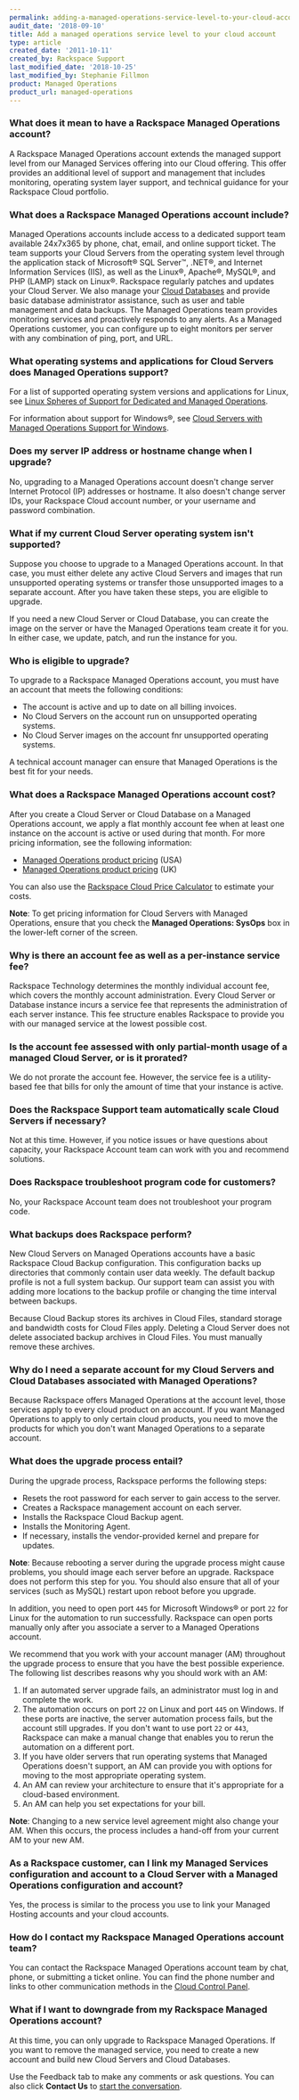 ```yaml
---
permalink: adding-a-managed-operations-service-level-to-your-cloud-account
audit_date: '2018-09-10'
title: Add a managed operations service level to your cloud account
type: article
created_date: '2011-10-11'
created_by: Rackspace Support
last_modified_date: '2018-10-25'
last_modified_by: Stephanie Fillmon
product: Managed Operations
product_url: managed-operations
---
```


### What does it mean to have a Rackspace Managed Operations account?

A Rackspace Managed Operations account extends the managed support level
from our Managed Services offering into our Cloud offering. This offer
provides an additional level of support and management that includes
monitoring, operating system layer support, and technical guidance for
your Rackspace Cloud portfolio.

### What does a Rackspace Managed Operations account include?

Managed Operations accounts include access to a dedicated support team
available 24x7x365 by phone, chat, email, and online support ticket.
The team supports your Cloud Servers from the operating system level
through the application stack of Microsoft&reg; SQL Server&trade;, .NET&reg;,
and Internet Information Services (IIS), as well as the
Linux&reg;, Apache&reg;, MySQL&reg;, and PHP (LAMP) stack on Linux&reg;.
Rackspace regularly patches and updates your Cloud Server. We also manage your
[Cloud Databases](https://www.rackspace.com/cloud/public/databases/) and provide
basic database administrator assistance, such as user and table
management and data backups. The Managed Operations team provides monitoring
services and proactively responds to any alerts. As a Managed Operations
customer, you can configure up to eight monitors per server with any
combination of ping, port, and URL.

### What operating systems and applications for Cloud Servers does Managed Operations support?

For a list of supported operating system versions and applications for Linux,
see [Linux
Spheres of Support for Dedicated and Managed
Operations](/support/how-to/linux-spheres-of-support-for-dedicated-and-managed-ops).

For information about support for Windows&reg;, see [Cloud Servers
with Managed Operations Support for
Windows](/support/how-to/cloud-servers-with-managed-operations-support-for-windows).

### Does my server IP address or hostname change when I upgrade?

No, upgrading to a Managed Operations account doesn't change server Internet
Protocol (IP) addresses or hostname. It also doesn't change server IDs, your
Rackspace Cloud account number, or your username and password combination.

### What if my current Cloud Server operating system isn't supported?

Suppose you choose to upgrade to a Managed Operations account. In that case,
you must either delete any active Cloud Servers and images that run unsupported
operating systems or transfer those unsupported images to a separate
account. After you have taken these steps, you are eligible to upgrade.

If you need a new Cloud Server or Cloud Database, you can create the image on
the server or have the Managed Operations team create it for you.
In either case, we update, patch, and run the instance for you.

### Who is eligible to upgrade?

To upgrade to a Rackspace Managed Operations account, you must have an account
that meets the following conditions:

-   The account is active and up to date on all billing invoices.
-   No Cloud Servers on the account run on unsupported operating systems.
-   No Cloud Server images on the account fnr unsupported
    operating systems.

A technical account manager can ensure that Managed
Operations is the best fit for your needs.

### What does a Rackspace Managed Operations account cost?

After you create a Cloud Server or Cloud Database on a Managed
Operations account, we apply a flat monthly account fee when at
least one instance on the account is active or used during that month.
For more pricing information, see the following information:

-   [Managed Operations product pricing](https://www.rackspace.com/cloud/public) (USA)
-   [Managed Operations product pricing](https://www.rackspace.co.uk/cloud/servers/pricing) (UK)

You can also use the [Rackspace Cloud Price Calculator](https://www.rackspace.com/calculator/)
to estimate your costs.

**Note**: To get pricing information for Cloud Servers with Managed Operations,
ensure that you check the **Managed Operations: SysOps** box in the lower-left
corner of the screen.

### Why is there an account fee as well as a per-instance service fee?

Rackspace Technology determines the monthly individual account fee, which
covers the monthly account administration. Every Cloud Server or Database
instance incurs a service fee that represents the administration of each server
instance. This fee structure enables Rackspace to provide you with our
managed service at the lowest possible cost.

### Is the account fee assessed with only partial-month usage of a managed Cloud Server, or is it prorated?

We do not prorate the account fee. However, the service fee is a
utility-based fee that bills for only the amount of time that your
instance is active.

### Does the Rackspace Support team automatically scale Cloud Servers if necessary?

Not at this time. However, if you notice issues or have questions about
capacity, your Rackspace Account team can work with you and recommend
solutions.

### Does Rackspace troubleshoot program code for customers?

No, your Rackspace Account team does not troubleshoot your program code.

### What backups does Rackspace perform?

New Cloud Servers on Managed Operations accounts have a basic Rackspace
Cloud Backup configuration. This configuration backs up directories that
commonly contain user data weekly. The default backup profile is
not a full system backup. Our support team can assist you with adding more
locations to the backup profile or changing the time interval between
backups.

Because Cloud Backup stores its archives in Cloud Files, standard storage and
bandwidth costs for Cloud Files apply. Deleting a Cloud Server does
not delete associated backup archives in Cloud Files. You must manually remove
these archives.

### Why do I need a separate account for my Cloud Servers and Cloud Databases associated with Managed Operations?

Because Rackspace offers Managed Operations at the account level, those
services apply to every cloud product on an account. If you want
Managed Operations to apply to only certain cloud products, you need to move the
products for which you don't want Managed Operations to a separate account.

### What does the upgrade process entail?

During the upgrade process, Rackspace performs the following steps:

- Resets the root password for each server to gain access to the server.
- Creates a Rackspace management account on each server.
- Installs the Rackspace Cloud Backup agent.
- Installs the Monitoring Agent.
- If necessary, installs the vendor-provided kernel and prepare for updates.

**Note**: Because rebooting a server during the upgrade process might cause
problems, you should image each server before an upgrade.
Rackspace does not perform this step for you. You should also ensure that all
of your services (such as MySQL) restart upon reboot before you upgrade.

 In addition, you need to open port `445` for Microsoft Windows&reg; or port
 `22` for Linux for the automation to run successfully. Rackspace
 can open ports manually only after you associate a server to a Managed
 Operations account.

We recommend that you work with your account manager (AM) throughout the
upgrade process to ensure that you have the best possible
experience. The following list describes reasons why you should work with an
AM:

1. If an automated server upgrade fails, an administrator must log in and
   complete the work.
2. The automation occurs on port `22` on Linux and port `445` on Windows. If these
   ports are inactive, the server automation process fails, but the account still
   upgrades. If you don't want to use port `22` or `443`, Rackspace can make a
   manual change that enables you to rerun the automation on a different port.
3. If you have older servers that run operating systems that Managed
   Operations doesn't support, an AM can provide you with options for moving
   to the most appropriate operating system.
4. An AM can review your architecture to ensure that it's appropriate for a
   cloud-based environment.
5. An AM can help you set expectations for your bill.

**Note**: Changing to a new service level agreement might also change your AM.
When this occurs, the process includes a hand-off from your current AM to your
new AM.

### As a Rackspace customer, can I link my Managed Services configuration and account to a Cloud Server with a Managed Operations configuration and account?

Yes, the process is similar to the process you use to link your Managed
Hosting accounts and your cloud accounts.

### How do I contact my Rackspace Managed Operations account team?

You can contact the Rackspace Managed Operations account team by chat,
phone, or submitting a ticket online. You can find the phone number and
links to other communication methods in the [Cloud Control
Panel](https://login.rackspace.com).

### What if I want to downgrade from my Rackspace Managed Operations account?

At this time, you can only upgrade to Rackspace Managed Operations.
If you want to remove the managed service, you need to create a new account
and build new Cloud Servers and Cloud Databases.

Use the Feedback tab to make any comments or ask questions. You can also click
**Contact Us** to [start the conversation](https://www.rackspace.com/).
